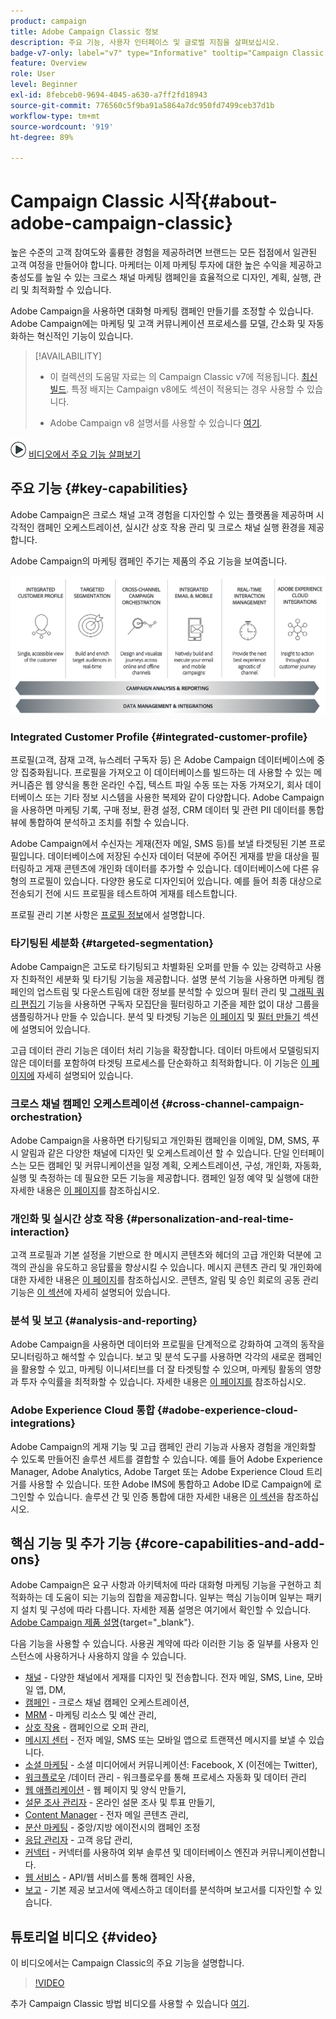 ```yaml
---
product: campaign
title: Adobe Campaign Classic 정보
description: 주요 기능, 사용자 인터페이스 및 글로벌 지침을 살펴보십시오.
badge-v7-only: label="v7" type="Informative" tooltip="Campaign Classic v7에만 적용"
feature: Overview
role: User
level: Beginner
exl-id: 8febceb0-9694-4045-a630-a7ff2fd18943
source-git-commit: 776560c5f9ba91a5864a7dc950fd7499ceb37d1b
workflow-type: tm+mt
source-wordcount: '919'
ht-degree: 89%

---
```


# Campaign Classic 시작{#about-adobe-campaign-classic}

높은 수준의 고객 참여도와 훌륭한 경험을 제공하려면 브랜드는 모든 접점에서 일관된 고객 여정을 만들어야 합니다. 마케터는 이제 마케팅 투자에 대한 높은 수익을 제공하고 충성도를 높일 수 있는 크로스 채널 마케팅 캠페인을 효율적으로 디자인, 계획, 실행, 관리 및 최적화할 수 있습니다.

Adobe Campaign을 사용하면 대화형 마케팅 캠페인 만들기를 조정할 수 있습니다. Adobe Campaign에는 마케팅 및 고객 커뮤니케이션 프로세스를 모델, 간소화 및 자동화하는 혁신적인 기능이 있습니다.

>[!AVAILABILITY]
>
>* 이 컬렉션의 도움말 자료는 의 Campaign Classic v7에 적용됩니다. [최신 빌드](../../rn/using/latest-release.md). 특정 배지는 Campaign v8에도 섹션이 적용되는 경우 사용할 수 있습니다.
>
>* Adobe Campaign v8 설명서를 사용할 수 있습니다 [여기](https://experienceleague.adobe.com/docs/campaign/campaign-v8/campaign-home.html?lang=ko).

![](assets/do-not-localize/how-to-video.png) [비디오에서 주요 기능 살펴보기](#video)

## 주요 기능 {#key-capabilities}

Adobe Campaign은 크로스 채널 고객 경험을 디자인할 수 있는 플랫폼을 제공하며 시각적인 캠페인 오케스트레이션, 실시간 상호 작용 관리 및 크로스 채널 실행 환경을 제공합니다.

Adobe Campaign의 마케팅 캠페인 주기는 제품의 주요 기능을 보여줍니다.

![](assets/d_ncs_user_emarketing.png)

### Integrated Customer Profile {#integrated-customer-profile}

프로필(고객, 잠재 고객, 뉴스레터 구독자 등) 은 Adobe Campaign 데이터베이스에 중앙 집중화됩니다. 프로필을 가져오고 이 데이터베이스를 빌드하는 데 사용할 수 있는 메커니즘은 웹 양식을 통한 온라인 수집, 텍스트 파일 수동 또는 자동 가져오기, 회사 데이터베이스 또는 기타 정보 시스템을 사용한 복제와 같이 다양합니다. Adobe Campaign을 사용하면 마케팅 기록, 구매 정보, 환경 설정, CRM 데이터 및 관련 PII 데이터를 통합 뷰에 통합하여 분석하고 조치를 취할 수 있습니다.

Adobe Campaign에서 수신자는 게재(전자 메일, SMS 등)를 보낼 타겟팅된 기본 프로필입니다. 데이터베이스에 저장된 수신자 데이터 덕분에 주어진 게재를 받을 대상을 필터링하고 게재 콘텐츠에 개인화 데이터를 추가할 수 있습니다. 데이터베이스에 다른 유형의 프로필이 있습니다. 다양한 용도로 디자인되어 있습니다. 예를 들어 최종 대상으로 전송되기 전에 시드 프로필을 테스트하여 게재를 테스트합니다.

프로필 관리 기본 사항은 [프로필 정보](../../platform/using/about-profiles.md)에서 설명합니다.

### 타기팅된 세분화 {#targeted-segmentation}

Adobe Campaign은 고도로 타기팅되고 차별화된 오퍼를 만들 수 있는 강력하고 사용자 친화적인 세분화 및 타기팅 기능을 제공합니다. 설명 분석 기능을 사용하면 마케팅 캠페인의 업스트림 및 다운스트림에 대한 정보를 분석할 수 있으며 필터 관리 및 [그래픽 쿼리 편집기](../../platform/using/about-queries-in-campaign.md) 기능을 사용하면 구독자 모집단을 필터링하고 기준을 제한 없이 대상 그룹을 샘플링하거나 만들 수 있습니다. 분석 및 타겟팅 기능은 [이 페이지](../../reporting/using/about-descriptive-analysis.md) 및 [필터 만들기](../../platform/using/creating-filters.md) 섹션에 설명되어 있습니다.

고급 데이터 관리 기능은 데이터 처리 기능을 확장합니다. 데이터 마트에서 모델링되지 않은 데이터를 포함하여 타겟팅 프로세스를 단순화하고 최적화합니다. 이 기능은 [이 페이지에](../../workflow/using/targeting-data.md#data-management) 자세히 설명되어 있습니다.

### 크로스 채널 캠페인 오케스트레이션 {#cross-channel-campaign-orchestration}

Adobe Campaign을 사용하면 타기팅되고 개인화된 캠페인을 이메일, DM, SMS, 푸시 알림과 같은 다양한 채널에 디자인 및 오케스트레이션 할 수 있습니다. 단일 인터페이스는 모든 캠페인 및 커뮤니케이션을 일정 계획, 오케스트레이션, 구성, 개인화, 자동화, 실행 및 측정하는 데 필요한 모든 기능을 제공합니다. 캠페인 일정 예약 및 실행에 대한 자세한 내용은 [이 페이지](../../campaign/using/setting-up-marketing-campaigns.md)를 참조하십시오.

### 개인화 및 실시간 상호 작용 {#personalization-and-real-time-interaction}

고객 프로필과 기본 설정을 기반으로 한 메시지 콘텐츠와 헤더의 고급 개인화 덕분에 고객의 관심을 유도하고 응답률을 향상시킬 수 있습니다. 메시지 콘텐츠 관리 및 개인화에 대한 자세한 내용은 [이 페이지](../../delivery/using/about-personalization.md)를 참조하십시오. 콘텐츠, 알림 및 승인 회로의 공동 관리 기능은 [이 섹션](../../mrm/using/about-marketing-resource-management.md)에 자세히 설명되어 있습니다.

### 분석 및 보고 {#analysis-and-reporting}

Adobe Campaign을 사용하면 데이터와 프로필을 단계적으로 강화하여 고객의 동작을 모니터링하고 해석할 수 있습니다. 보고 및 분석 도구를 사용하면 각각의 새로운 캠페인을 활용할 수 있고, 마케팅 이니셔티브를 더 잘 타겟팅할 수 있으며, 마케팅 활동의 영향과 투자 수익률을 최적화할 수 있습니다. 자세한 내용은 [이 페이지를](../../reporting/using/delivery-reports.md) 참조하십시오.

### Adobe Experience Cloud 통합 {#adobe-experience-cloud-integrations}

Adobe Campaign의 게재 기능 및 고급 캠페인 관리 기능과 사용자 경험을 개인화할 수 있도록 만들어진 솔루션 세트를 결합할 수 있습니다. 예를 들어 Adobe Experience Manager, Adobe Analytics, Adobe Target 또는 Adobe Experience Cloud 트리거를 사용할 수 있습니다. 또한 Adobe IMS에 통합하고 Adobe ID로 Campaign에 로그인할 수 있습니다. 솔루션 간 및 인증 통합에 대한 자세한 내용은 [이 섹션](../../integrations/using/about-adobe-id.md)을 참조하십시오.

## 핵심 기능 및 추가 기능 {#core-capabilities-and-add-ons}

Adobe Campaign은 요구 사항과 아키텍처에 따라 대화형 마케팅 기능을 구현하고 최적화하는 데 도움이 되는 기능의 집합을 제공합니다. 일부는 핵심 기능이며 일부는 패키지 설치 및 구성에 따라 다릅니다. 자세한 제품 설명은 여기에서 확인할 수 있습니다. [Adobe Campaign 제품 설명](https://helpx.adobe.com/kr/legal/product-descriptions/adobe-campaign-managed-cloud-services.html){target="_blank"}.

다음 기능을 사용할 수 있습니다. 사용권 계약에 따라 이러한 기능 중 일부를 사용자 인스턴스에 사용하거나 사용하지 않을 수 있습니다.

* [채널](../../delivery/using/steps-about-delivery-creation-steps.md) - 다양한 채널에서 게재를 디자인 및 전송합니다. 전자 메일, SMS, Line, 모바일 앱, DM,
* [캠페인](../../campaign/using/designing-marketing-campaigns.md) - 크로스 채널 캠페인 오케스트레이션,
* [MRM](../../mrm/using/about-marketing-resource-management.md) - 마케팅 리소스 및 예산 관리,
* [상호 작용](../../interaction/using/interaction-and-offer-management.md) - 캠페인으로 오퍼 관리,
* [메시지 센터](../../message-center/using/about-transactional-messaging.md) - 전자 메일, SMS 또는 모바일 앱으로 트랜잭션 메시지를 보낼 수 있습니다.
* [소셜 마케팅](../../social/using/about-social-marketing.md) - 소셜 미디어에서 커뮤니케이션: Facebook, X (이전에는 Twitter),
* [워크플로우](../../workflow/using/about-workflows.md) /데이터 관리 - 워크플로우를 통해 프로세스 자동화 및 데이터 관리
* [웹 애플리케이션](../../web/using/about-web-applications.md) - 웹 페이지 및 양식 만들기,
* [설문 조사 관리자](../../surveys/using/about-surveys.md) - 온라인 설문 조사 및 투표 만들기,
* [Content Manager](../../delivery/using/about-content-management.md) - 전자 메일 콘텐츠 관리,
* [분산 마케팅](../../distributed/using/about-distributed-marketing.md) - 중앙/지방 에이전시의 캠페인 조정
* [응답 관리자](../../response/using/about-response-manager.md) - 고객 응답 관리,
* [커넥터](../../platform/using/about-connectors.md) - 커넥터를 사용하여 외부 솔루션 및 데이터베이스 엔진과 커뮤니케이션합니다.
* [웹 서비스](../../configuration/using/about-web-services.md) - API/웹 서비스를 통해 캠페인 사용,
* [보고](../../reporting/using/about-adobe-campaign-reporting-tools.md) - 기본 제공 보고서에 액세스하고 데이터를 분석하며 보고서를 디자인할 수 있습니다.

## 튜토리얼 비디오 {#video}

이 비디오에서는 Campaign Classic의 주요 기능을 설명합니다.

>[!VIDEO](https://video.tv.adobe.com/v/35129?quality=12)

추가 Campaign Classic 방법 비디오를 사용할 수 있습니다 [여기](https://experienceleague.adobe.com/docs/campaign-classic-learn/tutorials/overview.html?lang=ko).
